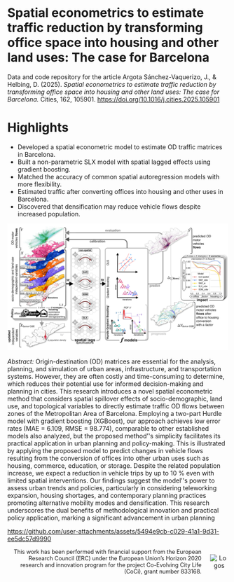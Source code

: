 # **Spatial econometrics to estimate traffic reduction by transforming office space into housing and other land uses: The case for Barcelona**
Data and code repository for the article Argota Sánchez-Vaquerizo, J., & Helbing, D. (2025). *Spatial econometrics to estimate traffic reduction by transforming office space into housing and other land uses: The case for Barcelona.* Cities, 162, 105901. https://doi.org/10.1016/j.cities.2025.105901

# Highlights
- Developed a spatial econometric model to estimate OD traffic matrices in Barcelona.
- Built a non-parametric SLX model with spatial lagged effects using gradient boosting.
- Matched the accuracy of common spatial autoregression models with more flexibility.
- Estimated traffic after converting offices into housing and other uses in Barcelona.
- Discovered that densification may reduce vehicle flows despite increased population.

![Results](fig_graph_abstr.drawio_v10.jpg)

*Abstract:* Origin-destination (OD) matrices are essential for the analysis, planning, and simulation of urban areas, infrastructure, and transportation systems. However, they are often costly and time-consuming to determine, which reduces their potential use for informed decision-making and planning in cities. This research introduces a novel spatial econometric method that considers spatial spillover effects of socio-demographic, land use, and topological variables to directly estimate traffic OD flows between zones of the Metropolitan Area of Barcelona. Employing a two-part Hurdle model with gradient boosting (XGBoost), our approach achieves low error rates (MAE = 6.109, RMSE = 98.774), comparable to other established models also analyzed, but the proposed method’'s simplicity facilitates its practical application in urban planning and policy-making. This is illustrated by applying the proposed model to predict changes in vehicle flows resulting from the conversion of offices into other urban uses such as housing, commerce, education, or storage. Despite the related population increase, we expect a reduction in vehicle trips by up to 10 % even with limited spatial interventions. Our findings suggest the model’'s power to assess urban trends and policies, particularly in considering teleworking expansion, housing shortages, and contemporary planning practices promoting alternative mobility modes and densification. This research underscores the dual benefits of methodological innovation and practical policy application, marking a significant advancement in urban planning

https://github.com/user-attachments/assets/5494e9cb-c029-41a1-9d31-ee5dc57d9990

<div style="display: flex; justify-content: space-between; align-items: center;">
  <div style="text-align: right; font-size: 0.9em; flex: 1; padding-right: 20px;">
    This work has been performed with financial support from the European Research Council (ERC) under the European Union’s Horizon 2020 research and innovation program for the project Co-Evolving City Life (CoCi), grant number 833168.
  </div>
  <div style="flex: 0; text-align: center;">
    <img src="https://github.com/user-attachments/assets/78ec142b-49ca-440c-87c7-464a60f7fdc4" alt="Logos" style="max-width: 300px;">
  </div>
</div>







